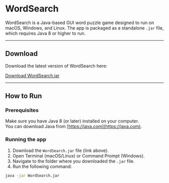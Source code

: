 # WordSearch

WordSearch is a Java-based GUI word puzzle game designed to run on macOS, Windows, and Linux. The app is packaged as a standalone `.jar` file, which requires Java 8 or higher to run.

---

## Download

Download the latest version of WordSearch here:

[Download WordSearch.jar](https://github.com/Is0toi/WordSearch/releases/tag/v1.0)

---

## How to Run

### Prerequisites

Make sure you have Java 8 (or later) installed on your computer.  
You can download Java from [https://java.com](https://java.com).

### Running the app

1. Download the `WordSearch.jar` file (link above).
2. Open Terminal (macOS/Linux) or Command Prompt (Windows).
3. Navigate to the folder where you downloaded the `.jar` file.
4. Run the following command:

```bash
java -jar WordSearch.jar
